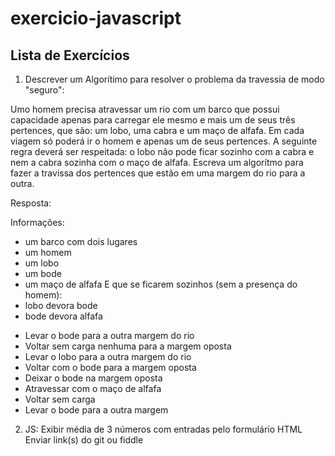 # exercicio-javascript

## Lista de Exercícios
1. Descrever um Algorítimo para resolver o problema da travessia de modo "seguro":

Umo homem precisa atravessar um rio com um barco que possui capacidade apenas para carregar ele mesmo e mais um de seus três pertences, que são: um lobo, uma cabra e um maço de alfafa. Em cada viagem só poderá ir o homem e apenas um de seus pertences. A seguinte regra deverá ser respeitada: o lobo não pode ficar sozinho com a cabra e nem a cabra sozinha com o maço de alfafa. Escreva um algorítmo para fazer a travissa dos pertences que estão em uma margem do rio para a outra.

Resposta:

Informações:
  * um barco com dois lugares
  * um homem
  * um lobo
  * um bode
  * um maço de alfafa
E que se ficarem sozinhos (sem a presença do homem):
  * lobo devora bode
  * bode devora alfafa

  - Levar o bode para a outra margem do rio
  - Voltar sem carga nenhuma para a margem oposta
  - Levar o lobo para a outra margem do rio
  - Voltar com o bode para a margem oposta
  - Deixar o bode na margem oposta
  - Atravessar com o maço de alfafa
  - Voltar sem carga
  - Levar o bode para a outra margem

2. JS: Exibir média de 3 números com entradas pelo formulário HTML
Enviar link(s) do git ou fiddle